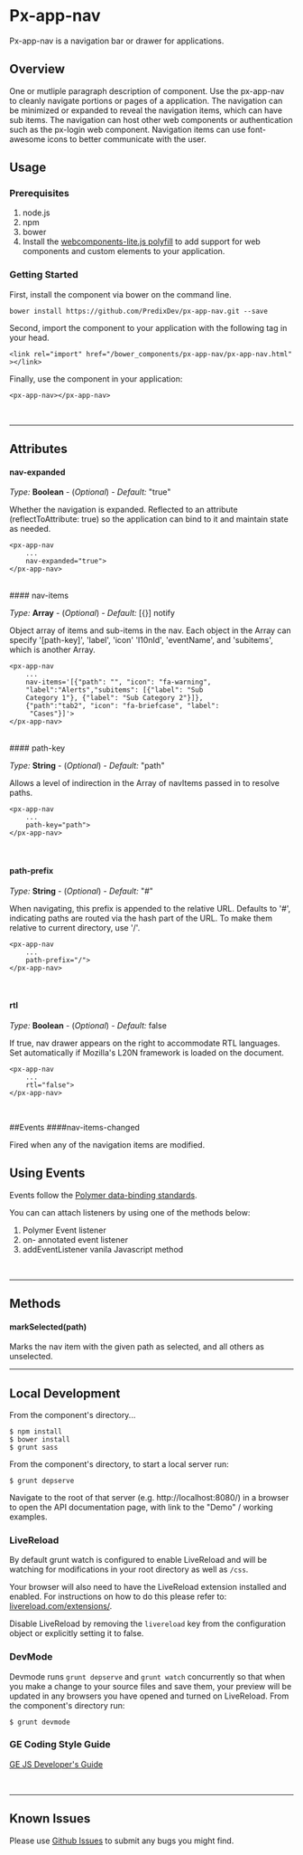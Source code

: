 # Px-app-nav

Px-app-nav is a navigation bar or drawer for applications.

## Overview

One or mutliple paragraph description of component.
Use the px-app-nav to cleanly navigate portions or pages of a application. The navigation can be minimized or expanded to reveal the navigation items, which can have sub items. The navigation can host other web components or authentication such as the px-login web component. Navigation items can use font-awesome icons to better communicate with the user.

## Usage

### Prerequisites
1. node.js
2. npm
3. bower
4. Install the [webcomponents-lite.js polyfill](https://github.com/webcomponents/webcomponentsjs) to add support for web components and custom elements to your application.

### Getting Started

First, install the component via bower on the command line.

```
bower install https://github.com/PredixDev/px-app-nav.git --save
```
Second, import the component to your application with the following tag in your head.

```
<link rel="import" href="/bower_components/px-app-nav/px-app-nav.html" ></link>
```

Finally, use the component in your application:

```
<px-app-nav></px-app-nav>
```

<br />
<hr />

## Attributes

#### nav-expanded

*Type:* **Boolean** - (*Optional*) - *Default:* "true"

Whether the navigation is expanded. Reflected to an attribute (reflectToAttribute: true) so the application can bind to it and maintain state as needed.

```
<px-app-nav
	...
	nav-expanded="true">
</px-app-nav>
```
<br />
#### nav-items

*Type:* **Array** - (*Optional*) - *Default:* [{}] notify

Object array of items and sub-items in the nav. Each object in the Array can specify '[path-key]', 'label', 'icon' 'l10nId', 'eventName', and 'subitems', which is another Array.
```
<px-app-nav
	...
	nav-items='[{"path": "", "icon": "fa-warning", 
	"label":"Alerts","subitems": [{"label": "Sub 
	Category 1"}, {"label": "Sub Category 2"}]},
	{"path":"tab2", "icon": "fa-briefcase", "label":
	 "Cases"}]'>
</px-app-nav>
```

<br />
#### path-key

*Type:* **String** - (*Optional*) - *Default:* "path"

Allows a level of indirection in the Array of navItems passed in to resolve paths.

```
<px-app-nav
	...
	path-key="path">
</px-app-nav>
```

<br />

#### path-prefix

*Type:* **String** - (*Optional*) - *Default:* "#"

When navigating, this prefix is appended to the relative URL. Defaults to '#', indicating paths are routed via the hash part of the URL. To make them relative to current directory, use '/'.

```
<px-app-nav
	...
	path-prefix="/">
</px-app-nav>
```

<br />

#### rtl

*Type:* **Boolean** - (*Optional*) - *Default:* false

If true, nav drawer appears on the right to accommodate RTL languages. Set automatically if Mozilla's L20N framework is loaded on the document.

```
<px-app-nav
	...
	rtl="false">
</px-app-nav>
```
<br />

##Events
####nav-items-changed

Fired when any of the navigation items are modified.
<br />
## Using Events

Events follow the [Polymer data-binding standards](https://www.polymer-project.org/1.0/docs/devguide/data-binding.html).

You can can attach listeners by using one of the methods below:

1. Polymer Event listener
2. on- annotated event listener
3. addEventListener vanila Javascript method
<br />
<hr />

## Methods
#### markSelected(path)

Marks the nav item with the given path as selected, and all others as unselected.
<br />
<hr />

## Local Development

From the component's directory...

```
$ npm install
$ bower install
$ grunt sass
```

From the component's directory, to start a local server run:

```
$ grunt depserve
```

Navigate to the root of that server (e.g. http://localhost:8080/) in a browser to open the API documentation page, with link to the "Demo" / working examples.

### LiveReload

By default grunt watch is configured to enable LiveReload and will be watching for modifications in your root directory as well as `/css`.

Your browser will also need to have the LiveReload extension installed and enabled. For instructions on how to do this please refer to: [livereload.com/extensions/](http://livereload.com/extensions/).

Disable LiveReload by removing the `livereload` key from the configuration object or explicitly setting it to false.


### DevMode
Devmode runs `grunt depserve` and `grunt watch` concurrently so that when you make a change to your source files and save them, your preview will be updated in any browsers you have opened and turned on LiveReload.
From the component's directory run:

```
$ grunt devmode
```

### GE Coding Style Guide
[GE JS Developer's Guide](https://github.com/GeneralElectric/javascript)

<br />
<hr />

## Known Issues

Please use [Github Issues](https://github.com/PredixDev/px-app-nav/issues) to submit any bugs you might find.
